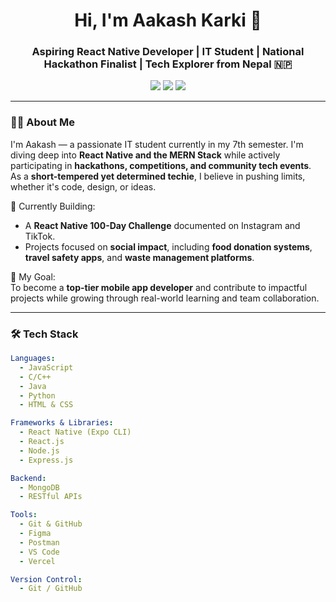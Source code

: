 <h1 align="center">Hi, I'm Aakash Karki 🌌</h1>
<h3 align="center">Aspiring React Native Developer | IT Student | National Hackathon Finalist | Tech Explorer from Nepal 🇳🇵</h3>

<p align="center">
  <a href="mailto:yaakash543@gmail.com"><img src="https://img.shields.io/badge/email-aakash.karki2059@gmail.com-red?style=for-the-badge&logo=gmail"></a>
  <a href="https://www.linkedin.com/in/aakash-karki-701386327/"><img src="https://img.shields.io/badge/linkedin-AakashKarki-blue?style=for-the-badge&logo=linkedin"></a>
  <a href="https://instagram.com/aakash_karkey/"><img src="https://img.shields.io/badge/instagram-@aakash_karkey-purple?style=for-the-badge&logo=instagram"></a>
</p>

---

### 👨‍💻 About Me
I'm Aakash — a passionate IT student currently in my 7th semester. I'm diving deep into **React Native and the MERN Stack** while actively participating in **hackathons, competitions, and community tech events**.  
As a **short-tempered yet determined techie**, I believe in pushing limits, whether it's code, design, or ideas.

🔭 Currently Building:  
- A **React Native 100-Day Challenge** documented on Instagram and TikTok.  
- Projects focused on **social impact**, including **food donation systems**, **travel safety apps**, and **waste management platforms**.

🎯 My Goal:  
To become a **top-tier mobile app developer** and contribute to impactful projects while growing through real-world learning and team collaboration.

---

### 🛠️ Tech Stack

```yaml
Languages:
  - JavaScript
  - C/C++
  - Java
  - Python
  - HTML & CSS

Frameworks & Libraries:
  - React Native (Expo CLI)
  - React.js
  - Node.js
  - Express.js

Backend:
  - MongoDB
  - RESTful APIs

Tools:
  - Git & GitHub
  - Figma
  - Postman
  - VS Code
  - Vercel

Version Control:
  - Git / GitHub
